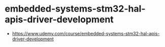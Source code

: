 # embedded-systems-stm32-hal-apis-driver-development

* https://www.udemy.com/course/embedded-systems-stm32-hal-apis-driver-development